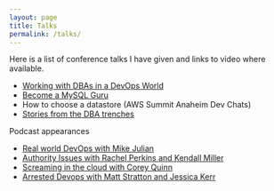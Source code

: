 ```yaml
---
layout: page
title: Talks
permalink: /talks/
---
```

Here is a list of conference talks I have given and links to video where available.

* [Working with DBAs in a DevOps World][1]
* [Become a MySQL Guru][2]
* How to choose a datastore (AWS Summit Anaheim Dev Chats)
* [Stories from the DBA trenches][3]

Podcast appearances
* [Real world DevOps with Mike Julian][4]
* [Authority Issues with Rachel Perkins and Kendall Miller][5]
* [Screaming in the cloud with Corey Quinn][6]
* [Arrested Devops with Matt Stratton and Jessica Kerr][7]

[1]:	https://www.youtube.com/watch?v=Ym408YX2zTA
[2]:	https://www.socallinuxexpo.org/scale/16x/presentations/become-mysql-guru
[3]:	https://www.youtube.com/watch?v=89_RqH5Y95k&feature=youtu.be
[4]:	https://www.realworlddevops.com/episodes/episode-001-silvia-botros
[5]:	https://player.fm/series/authority-issues/episode-21-silvia-botros-twilio-sendgrid
[6]:	https://www.screaminginthecloud.com/episodes/company-migration-on-two-fronts-aws-and-the-career-paths-of-software-engineers
[7]:	https://www.arresteddevops.com/principal-engineer/